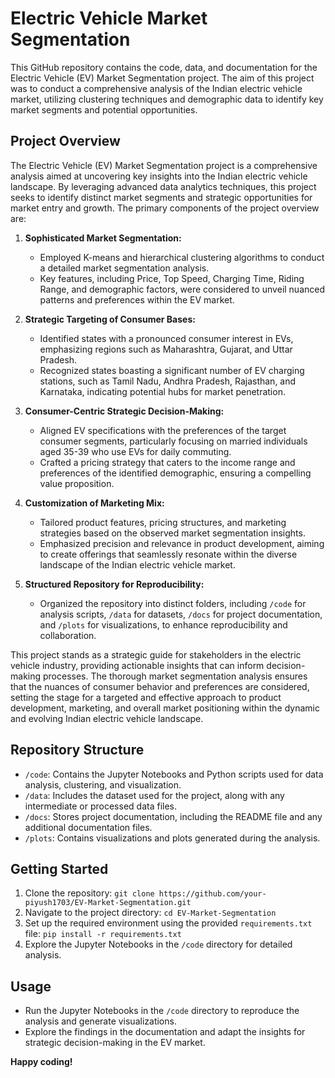 # Electric Vehicle Market Segmentation

This GitHub repository contains the code, data, and documentation for the Electric Vehicle (EV) Market Segmentation project. The aim of this project was to conduct a comprehensive analysis of the Indian electric vehicle market, utilizing clustering techniques and demographic data to identify key market segments and potential opportunities.

## Project Overview

The Electric Vehicle (EV) Market Segmentation project is a comprehensive analysis aimed at uncovering key insights into the Indian electric vehicle landscape. By leveraging advanced data analytics techniques, this project seeks to identify distinct market segments and strategic opportunities for market entry and growth. The primary components of the project overview are:

1. **Sophisticated Market Segmentation:**
   - Employed K-means and hierarchical clustering algorithms to conduct a detailed market segmentation analysis.
   - Key features, including Price, Top Speed, Charging Time, Riding Range, and demographic factors, were considered to unveil nuanced patterns and preferences within the EV market.

2. **Strategic Targeting of Consumer Bases:**
   - Identified states with a pronounced consumer interest in EVs, emphasizing regions such as Maharashtra, Gujarat, and Uttar Pradesh.
   - Recognized states boasting a significant number of EV charging stations, such as Tamil Nadu, Andhra Pradesh, Rajasthan, and Karnataka, indicating potential hubs for market penetration.

3. **Consumer-Centric Strategic Decision-Making:**
   - Aligned EV specifications with the preferences of the target consumer segments, particularly focusing on married individuals aged 35-39 who use EVs for daily commuting.
   - Crafted a pricing strategy that caters to the income range and preferences of the identified demographic, ensuring a compelling value proposition.

4. **Customization of Marketing Mix:**
   - Tailored product features, pricing structures, and marketing strategies based on the observed market segmentation insights.
   - Emphasized precision and relevance in product development, aiming to create offerings that seamlessly resonate within the diverse landscape of the Indian electric vehicle market.

5. **Structured Repository for Reproducibility:**
   - Organized the repository into distinct folders, including `/code` for analysis scripts, `/data` for datasets, `/docs` for project documentation, and `/plots` for visualizations, to enhance reproducibility and collaboration.

This project stands as a strategic guide for stakeholders in the electric vehicle industry, providing actionable insights that can inform decision-making processes. The thorough market segmentation analysis ensures that the nuances of consumer behavior and preferences are considered, setting the stage for a targeted and effective approach to product development, marketing, and overall market positioning within the dynamic and evolving Indian electric vehicle landscape.

## Repository Structure

- `/code`: Contains the Jupyter Notebooks and Python scripts used for data analysis, clustering, and visualization.
- `/data`: Includes the dataset used for the project, along with any intermediate or processed data files.
- `/docs`: Stores project documentation, including the README file and any additional documentation files.
- `/plots`: Contains visualizations and plots generated during the analysis.

## Getting Started

1. Clone the repository: `git clone https://github.com/your-piyush1703/EV-Market-Segmentation.git`
2. Navigate to the project directory: `cd EV-Market-Segmentation`
3. Set up the required environment using the provided `requirements.txt` file: `pip install -r requirements.txt`
4. Explore the Jupyter Notebooks in the `/code` directory for detailed analysis.

## Usage

- Run the Jupyter Notebooks in the `/code` directory to reproduce the analysis and generate visualizations.
- Explore the findings in the documentation and adapt the insights for strategic decision-making in the EV market.

**Happy coding!**
